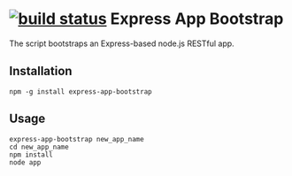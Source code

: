 [![build status](https://secure.travis-ci.org/georgecalm/express-app-bootstrap.png)](http://travis-ci.org/georgecalm/express-app-bootstrap)
Express App Bootstrap
=====================

The script bootstraps an Express-based node.js RESTful app.

Installation
------------
    npm -g install express-app-bootstrap


Usage
-----
    
    express-app-bootstrap new_app_name
    cd new_app_name
    npm install
    node app
